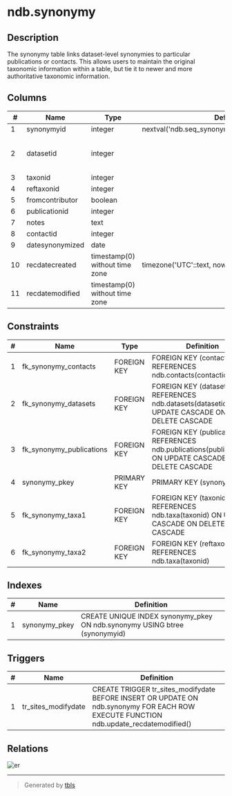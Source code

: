 # ndb.synonymy

## Description

The synonymy table links dataset-level synonymies to particular publications or contacts.  This allows users to maintain the original taxonomic information within a table, but tie it to newer and more authoritative taxonomic information.

## Columns

| #  | Name            | Type                           | Default                                          | Nullable | Children | Parents                                 | Comment                           |
| -- | --------------- | ------------------------------ | ------------------------------------------------ | -------- | -------- | --------------------------------------- | --------------------------------- |
| 1  | synonymyid      | integer                        | nextval('ndb.seq_synonymy_synonymyid'::regclass) | false    |          |                                         |                                   |
| 2  | datasetid       | integer                        |                                                  | false    |          | [ndb.datasets](ndb.datasets.md)         | DatasetID from the Datasets table |
| 3  | taxonid         | integer                        |                                                  | false    |          | [ndb.taxa](ndb.taxa.md)                 |                                   |
| 4  | reftaxonid      | integer                        |                                                  | false    |          | [ndb.taxa](ndb.taxa.md)                 |                                   |
| 5  | fromcontributor | boolean                        |                                                  | true     |          |                                         |                                   |
| 6  | publicationid   | integer                        |                                                  | true     |          | [ndb.publications](ndb.publications.md) |                                   |
| 7  | notes           | text                           |                                                  | true     |          |                                         |                                   |
| 8  | contactid       | integer                        |                                                  | true     |          | [ndb.contacts](ndb.contacts.md)         |                                   |
| 9  | datesynonymized | date                           |                                                  | true     |          |                                         |                                   |
| 10 | recdatecreated  | timestamp(0) without time zone | timezone('UTC'::text, now())                     | false    |          |                                         |                                   |
| 11 | recdatemodified | timestamp(0) without time zone |                                                  | false    |          |                                         |                                   |

## Constraints

| # | Name                     | Type        | Definition                                                                                                 |
| - | ------------------------ | ----------- | ---------------------------------------------------------------------------------------------------------- |
| 1 | fk_synonymy_contacts     | FOREIGN KEY | FOREIGN KEY (contactid) REFERENCES ndb.contacts(contactid)                                                 |
| 2 | fk_synonymy_datasets     | FOREIGN KEY | FOREIGN KEY (datasetid) REFERENCES ndb.datasets(datasetid) ON UPDATE CASCADE ON DELETE CASCADE             |
| 3 | fk_synonymy_publications | FOREIGN KEY | FOREIGN KEY (publicationid) REFERENCES ndb.publications(publicationid) ON UPDATE CASCADE ON DELETE CASCADE |
| 4 | synonymy_pkey            | PRIMARY KEY | PRIMARY KEY (synonymyid)                                                                                   |
| 5 | fk_synonymy_taxa1        | FOREIGN KEY | FOREIGN KEY (taxonid) REFERENCES ndb.taxa(taxonid) ON UPDATE CASCADE ON DELETE CASCADE                     |
| 6 | fk_synonymy_taxa2        | FOREIGN KEY | FOREIGN KEY (reftaxonid) REFERENCES ndb.taxa(taxonid)                                                      |

## Indexes

| # | Name          | Definition                                                                 |
| - | ------------- | -------------------------------------------------------------------------- |
| 1 | synonymy_pkey | CREATE UNIQUE INDEX synonymy_pkey ON ndb.synonymy USING btree (synonymyid) |

## Triggers

| # | Name                | Definition                                                                                                                            |
| - | ------------------- | ------------------------------------------------------------------------------------------------------------------------------------- |
| 1 | tr_sites_modifydate | CREATE TRIGGER tr_sites_modifydate BEFORE INSERT OR UPDATE ON ndb.synonymy FOR EACH ROW EXECUTE FUNCTION ndb.update_recdatemodified() |

## Relations

![er](ndb.synonymy.svg)

---

> Generated by [tbls](https://github.com/k1LoW/tbls)